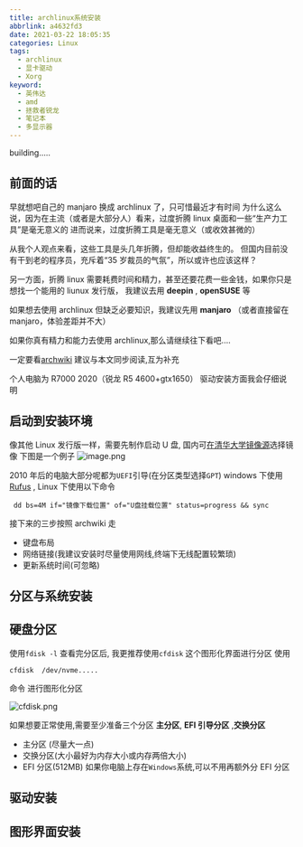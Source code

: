 ```yaml
---
title: archlinux系统安装
abbrlink: a4632fd3
date: 2021-03-22 18:05:35
categories: Linux
tags:
  - archlinux
  - 显卡驱动
  - Xorg
keyword:
  - 英伟达
  - amd
  - 拯救者锐龙
  - 笔记本
  - 多显示器
---
```


building.....

## 前面的话

早就想吧自己的 manjaro 换成 archlinux 了，只可惜最近才有时间
为什么这么说，因为在主流（或者是大部分人）看来，过度折腾 linux 桌面和一些“生产力工具”是毫无意义的
进而说来，过度折腾工具是毫无意义（或收效甚微的）

从我个人观点来看，这些工具是头几年折腾，但却能收益终生的。
但国内目前没有干到老的程序员，充斥着“35 岁裁员的气氛”，所以或许也应该这样？

另一方面，折腾 linux 需要耗费时间和精力，甚至还要花费一些金钱，如果你只是想找一个能用的 liunux 发行版，
我建议去用 **deepin** , **openSUSE** 等

如果想去使用 archlinux 但缺乏必要知识，我建议先用 **manjaro** （或者直接留在 manjaro，体验差距并不大）

如果你真有精力和能力去使用 archlinux,那么请继续往下看吧....

一定要看[archwiki](<https://wiki.archlinux.org/index.php/Installation_guide_(%E7%AE%80%E4%BD%93%E4%B8%AD%E6%96%87)>)
建议与本文同步阅读,互为补充

个人电脑为 R7000 2020（锐龙 R5 4600+gtx1650）
驱动安装方面我会仔细说明

## 启动到安装环境

像其他 Linux 发行版一样，需要先制作启动 U 盘,
国内可[在清华大学镜像源](https://mirrors.tuna.tsinghua.edu.cn/archlinux/iso/)选择镜像
下图是一个例子
![image.png](https://i.loli.net/2021/03/24/XbyOVN2McgztQZe.png)

2010 年后的电脑大部分呢都为`UEFI`引导(在分区类型选择`GPT`)
windows 下使用[Rufus](https://rufus.ie) , Linux 下使用以下命令

```
 dd bs=4M if="镜像下载位置" of="U盘挂载位置" status=progress && sync
```

接下来的三步按照 archwiki 走

- 键盘布局
- 网络链接(我建议安装时尽量使用网线,终端下无线配置较繁琐)
- 更新系统时间(可忽略)

## 分区与系统安装

## 硬盘分区

使用`fdisk -l` 查看完分区后,
我更推荐使用`cfdisk` 这个图形化界面进行分区
使用

```
cfdisk  /dev/nvme.....
```

命令 进行图形化分区

![cfdisk.png](https://7.dusays.com/2021/03/25/5f9fdf459589b.png)

如果想要正常使用,需要至少准备三个分区 **主分区**, **EFI 引导分区** ,**交换分区**

- 主分区 (尽量大一点)
- 交换分区(大小最好为内存大小或内存两倍大小)
- EFI 分区(512MB)
  如果你电脑上存在`Windows`系统,可以不用再额外分 EFI 分区

## 驱动安装

## 图形界面安装
